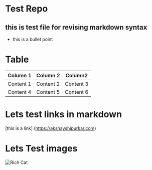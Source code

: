 # Test Repo
## this is test file for revising markdown syntax

* this is a bullet point

# Table

| Column 1 | Column 2 | Column2 |
| -------- |--------- |-------- |
| Content 1| Content 2 | Content 3 |
| Content 4| Content 5 | Content 6 |

# Lets test links in markdown

[this is a link] (https://akshayshipurkar.com)

# Lets Test images
![Rich Cat](http://i.imgur.com/4AiXzf8.jpg) 
